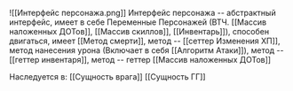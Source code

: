 ![[Интерфейс персонажа.png]]
Интерфейс персонажа -- абстрактный интерфейс, имеет в себе Переменные Персонажей (ВТЧ. [[Массив наложенных ДОТов]], [[Массив скиллов]], [[Инвентарь]]), способен двигаться, имеет [[Метод смерти]], метод -- [[сеттер Изменения ХП]], метод нанесения урона (Включает в себя [[Алгоритм Атаки]]), метод -- [[геттер инвентаря]], метод -- геттер [[Массив наложенных ДОТов]]



Наследуется в:
[[Сущность врага]]
[[Сущность ГГ]]

